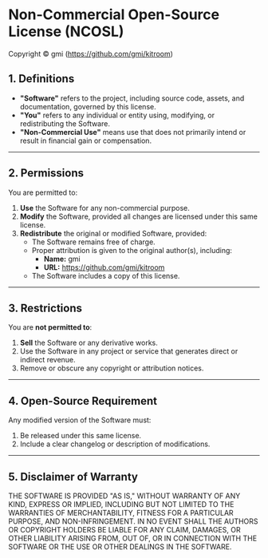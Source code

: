 # Non-Commercial Open-Source License (NCOSL)

Copyright © gmi (https://github.com/gmi/kitroom)

## 1. Definitions
- **"Software"** refers to the project, including source code, assets, and documentation, governed by this license.
- **"You"** refers to any individual or entity using, modifying, or redistributing the Software.
- **"Non-Commercial Use"** means use that does not primarily intend or result in financial gain or compensation.

---

## 2. Permissions
You are permitted to:
1. **Use** the Software for any non-commercial purpose.
2. **Modify** the Software, provided all changes are licensed under this same license.
3. **Redistribute** the original or modified Software, provided:
   - The Software remains free of charge.
   - Proper attribution is given to the original author(s), including:
     - **Name:** gmi
     - **URL:** https://github.com/gmi/kitroom
   - The Software includes a copy of this license.

---

## 3. Restrictions
You are **not permitted to**:
1. **Sell** the Software or any derivative works.
2. Use the Software in any project or service that generates direct or indirect revenue.
3. Remove or obscure any copyright or attribution notices.

---

## 4. Open-Source Requirement
Any modified version of the Software must:
1. Be released under this same license.
2. Include a clear changelog or description of modifications.

---

## 5. Disclaimer of Warranty
THE SOFTWARE IS PROVIDED "AS IS," WITHOUT WARRANTY OF ANY KIND, EXPRESS OR IMPLIED, INCLUDING BUT NOT LIMITED TO THE WARRANTIES OF MERCHANTABILITY, FITNESS FOR A PARTICULAR PURPOSE, AND NON-INFRINGEMENT. IN NO EVENT SHALL THE AUTHORS OR COPYRIGHT HOLDERS BE LIABLE FOR ANY CLAIM, DAMAGES, OR OTHER LIABILITY ARISING FROM, OUT OF, OR IN CONNECTION WITH THE SOFTWARE OR THE USE OR OTHER DEALINGS IN THE SOFTWARE.
